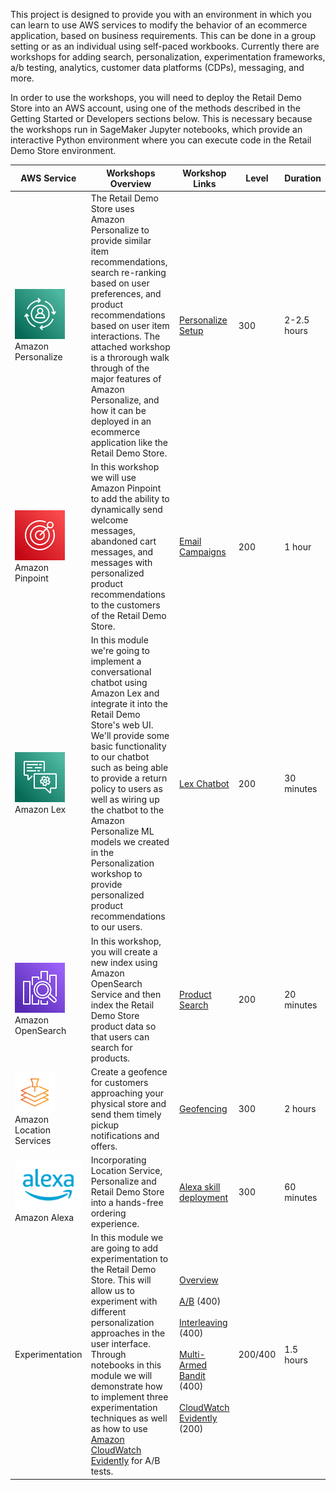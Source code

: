 This project is designed to provide you with an environment in which you can learn to use AWS services to modify the behavior of an ecommerce application, based on business requirements. This can be done in a group setting or as an individual using self-paced workbooks. Currently there are workshops for adding search, personalization, experimentation frameworks, a/b testing, analytics, customer data platforms (CDPs), messaging, and more.

In order to use the workshops, you will need to deploy the Retail Demo Store into an AWS account, using one of the methods described in the Getting Started or Developers sections below.  This is necessary because the workshops run in SageMaker Jupyter notebooks, which provide an interactive Python environment where you can execute code in the Retail Demo Store environment.

AWS Service | Workshops Overview | Workshop Links | Level | Duration
--- | --- | --- | --- | ---
![Amazon Personalize](./assets/Amazon-Personalize_64.png) Amazon Personalize | The Retail Demo Store uses Amazon Personalize to provide similar item recommendations, search re-ranking based on user preferences, and product recommendations based on user item interactions.  The attached workshop is a throrough walk through of the major features of Amazon Personalize, and how it can be deployed in an ecommerce application like the Retail Demo Store. | [Personalize Setup](https://github.com/aws-samples/retail-demo-store/blob/master/workshop/1-Personalization/Lab-1-Introduction-and-data-preparation.ipynb) | 300 | 2-2.5 hours
![Amazon Pinpoint](./assets/Amazon-Pinpoint_64.png) Amazon Pinpoint | In this workshop we will use Amazon Pinpoint to add the ability to dynamically send welcome messages, abandoned cart messages, and messages with personalized product recommendations to the customers of the Retail Demo Store. | [Email Campaigns](https://github.com/aws-samples/retail-demo-store/blob/master/workshop/4-Messaging/4.1-Pinpoint.ipynb) | 200 | 1 hour
![Amazon Lex](./assets/Amazon-Lex_64.png) Amazon Lex |  In this module we're going to implement a conversational chatbot using Amazon Lex and integrate it into the Retail Demo Store's web UI. We'll provide some basic functionality to our chatbot such as being able to provide a return policy to users as well as wiring up the chatbot to the Amazon Personalize ML models we created in the Personalization workshop to provide personalized product recommendations to our users. | [Lex Chatbot](https://github.com/aws-samples/retail-demo-store/blob/master/workshop/5-Conversational/5.1-LexChatbot.ipynb) | 200 | 30 minutes
![Amazon OpenSearch](./assets/Amazon-OpenSearch-Service_64.png) Amazon OpenSearch | In this workshop, you will create a new index using Amazon OpenSearch Service and then index the Retail Demo Store product data so that users can search for products.| [Product Search](https://github.com/aws-samples/retail-demo-store/blob/master/workshop/0-StartHere/Search.ipynb) | 200 | 20 minutes
![Amazon Location Services](./assets/Amazon-Location-Services_64.png) Amazon Location Services | Create a geofence for customers approaching your physical store and send them timely pickup notifications and offers. | [Geofencing](https://github.com/aws-samples/retail-demo-store/blob/master/workshop/7-LocationServices/7.1-LocationServices.ipynb) | 300 | 2 hours
![Amazon Alexa](./assets/Amazon-Alexa_64.png) Amazon Alexa |  Incorporating Location Service, Personalize and Retail Demo Store into a hands-free ordering experience. | [Alexa skill deployment](https://github.com/aws-samples/retail-demo-store/blob/master/workshop/5-Conversational/5.2-AlexaHandsfree.md) | 300 | 60 minutes
Experimentation | In this module we are going to add experimentation to the Retail Demo Store. This will allow us to experiment with different personalization approaches in the user interface. Through notebooks in this module we will demonstrate how to implement three experimentation techniques as well as how to use [Amazon CloudWatch Evidently](https://docs.aws.amazon.com/AmazonCloudWatch/latest/monitoring/CloudWatch-Evidently.html) for A/B tests. | [Overview](https://github.com/aws-samples/retail-demo-store/blob/master/workshop/3-Experimentation/3.1-Overview.ipynb) <br/><br/> [A/B](https://github.com/aws-samples/retail-demo-store/blob/master/workshop/3-Experimentation/3.2-AB-Experiment.ipynb) (400)<br/><br/> [Interleaving](https://github.com/aws-samples/retail-demo-store/blob/master/workshop/3-Experimentation/3.3-Interleaving-Experiment.ipynb) (400)<br/><br/> [Multi-Armed Bandit](https://github.com/aws-samples/retail-demo-store/blob/master/workshop/3-Experimentation/3.4-Multi-Armed-Bandit-Experiment.ipynb) (400)<br/><br/> [CloudWatch Evidently](https://github.com/aws-samples/retail-demo-store/blob/master/workshop/3-Experimentation/3.7-CloudWatch-Evidently-AB-Experiment.ipynb) (200)| 200/400 | 1.5 hours
